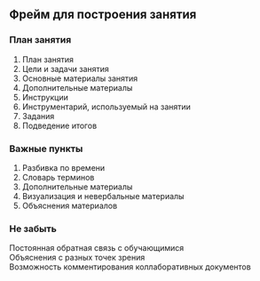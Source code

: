 ## Фрейм для построения занятия

### План занятия
1. План занятия
2. Цели и задачи занятия
3. Основные материалы занятия
4. Дополнительные материалы
5. Инструкции
6. Инструментарий, используемый на занятии
7. Задания
8. Подведение итогов     

### Важные пункты

1. Разбивка по времени       
2. Словарь терминов       
3. Дополнительные материалы       
4. Визуализация и невербальные материалы        
5. Объяснения материалов      


### Не забыть

Постоянная обратная связь с обучающимися      
Объяснения с разных точек зрения      
Возможность комментирования коллаборативных документов     
